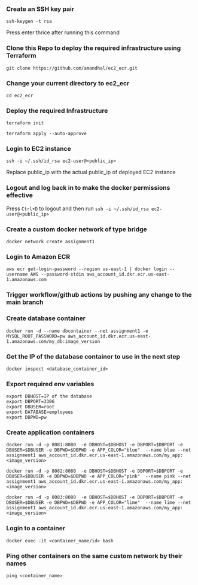 ### Create an SSH key pair
```ssh-keygen -t rsa```

Press enter thrice after running this command


### Clone this Repo to deploy the required infrastructure using Terraform
```git clone https://github.com/amandhal/ec2_ecr.git```


### Change your current directory to ec2_ecr
```cd ec2_ecr```


### Deploy the required Infrastructure
```terraform init```

```terraform apply --auto-approve```


### Login to EC2 instance
```ssh -i ~/.ssh/id_rsa ec2-user@<public_ip>```

Replace public_ip with the actual public_ip of deployed EC2 instance


### Logout and log back in to make the docker permissions effective
Press ```Ctrl+D``` to logout and then run ```ssh -i ~/.ssh/id_rsa ec2-user@<public_ip>```


### Create a custom docker network of type bridge
```docker network create assignment1```


### Login to Amazon ECR
```aws ecr get-login-password --region us-east-1 | docker login --username AWS --password-stdin aws_account_id.dkr.ecr.us-east-1.amazonaws.com```


### Trigger workflow/github actions by pushing any change to the main branch


### Create database container
```docker run -d --name dbcontainer --net assignment1 -e MYSQL_ROOT_PASSWORD=pw aws_account_id.dkr.ecr.us-east-1.amazonaws.com/my_db:image_version```


### Get the IP of the database container to use in the next step
```docker inspect <database_container_id>```


### Export required env variables
```
export DBHOST=IP of the database
export DBPORT=3306
export DBUSER=root
export DATABASE=employees
export DBPWD=pw
```


### Create application containers
```docker run -d -p 8081:8080  -e DBHOST=$DBHOST -e DBPORT=$DBPORT -e  DBUSER=$DBUSER -e DBPWD=$DBPWD -e APP_COLOR="blue"  --name blue --net assignment1 aws_account_id.dkr.ecr.us-east-1.amazonaws.com/my_app:<image_version>```


```docker run -d -p 8082:8080  -e DBHOST=$DBHOST -e DBPORT=$DBPORT -e  DBUSER=$DBUSER -e DBPWD=$DBPWD -e APP_COLOR="pink"  --name pink --net assignment1 aws_account_id.dkr.ecr.us-east-1.amazonaws.com/my_app:<image_version>```


```docker run -d -p 8083:8080  -e DBHOST=$DBHOST -e DBPORT=$DBPORT -e  DBUSER=$DBUSER -e DBPWD=$DBPWD -e APP_COLOR="lime"  --name lime --net assignment1 aws_account_id.dkr.ecr.us-east-1.amazonaws.com/my_app:<image_version>```


### Login to a container
```docker exec -it <container_name/id> bash```


### Ping other containers on the same custom network by their names
```ping <container_name>```
